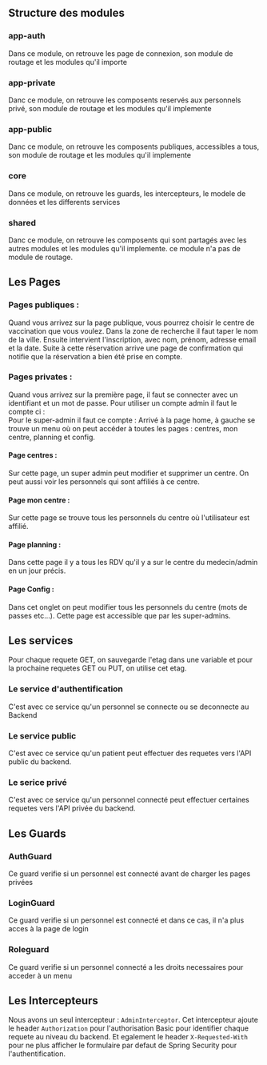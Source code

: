 ## Structure des modules

### app-auth
Dans ce module, on retrouve les page de connexion, son module de routage et les modules qu'il importe
### app-private
Danc ce module, on retrouve les composents reservés aux personnels privé, son module de routage et les modules qu'il implemente
### app-public
Danc ce module, on retrouve les composents publiques, accessibles a tous, son module de routage et les modules qu'il implemente
### core
Dans ce module, on retrouve les guards, les intercepteurs, le modele de données et les differents services
### shared
Danc ce module, on retrouve les composents qui sont partagés avec les autres modules et les modules qu'il implemente. ce module n'a pas de module de routage.

## Les Pages

### Pages publiques :

Quand vous arrivez sur la page publique, vous pourrez choisir le centre de vaccination que vous voulez. Dans la zone de recherche il faut taper le nom de la ville.
Ensuite intervient l'inscription, avec nom, prénom, adresse email et la date. Suite à cette réservation arrive une page de confirmation qui notifie que la réservation a bien été prise en compte.

### Pages privates : 

Quand vous arrivez sur la première page, il faut se connecter avec un identifiant et un mot de passe. Pour utiliser un compte admin il faut le compte ci :  
Pour le super-admin il faut ce compte : 
Arrivé à la page home, à gauche se trouve un menu où on peut accéder à toutes les pages : centres, mon centre, planning et config.

#### Page centres : 

Sur cette page, un super admin peut modifier et supprimer un centre. On peut aussi voir les personnels qui sont affiliés à ce centre.

#### Page mon centre : 

Sur cette page se trouve tous les personnels du centre où l'utilisateur est affilié.

#### Page planning : 

Dans cette page il y a tous les RDV qu'il y a sur le centre du medecin/admin en un jour précis.

#### Page Config : 

Dans cet onglet on peut modifier tous les personnels du centre (mots de passes etc...). Cette page est accessible que par les super-admins.

## Les services

Pour chaque requete GET, on sauvegarde l'etag dans une variable et pour la prochaine requetes GET ou PUT, on utilise cet etag.

### Le service d'authentification
C'est avec ce service qu'un personnel se connecte ou se deconnecte au Backend
### Le service public
C'est avec ce service qu'un patient peut effectuer des requetes vers l'API public du backend.
### Le serice privé
C'est avec ce service qu'un personnel connecté peut effectuer certaines requetes vers l'API privée du backend.


## Les Guards

### AuthGuard
Ce guard verifie si un personnel est connecté avant de charger les pages privées
### LoginGuard
Ce guard verifie si un personnel est connecté et dans ce cas, il n'a plus acces à la page de login
### Roleguard
Ce guard verifie si un personnel connecté a les droits necessaires pour acceder à un menu 
## Les Intercepteurs
Nous avons un seul intercepteur : `AdminInterceptor`. Cet intercepteur ajoute le header `Authorization` pour l'authorisation Basic pour identifier chaque requete au niveau du backend. Et egalement le header `X-Requested-With` pour ne plus afficher le formulaire par defaut de Spring Security pour l'authentification.

